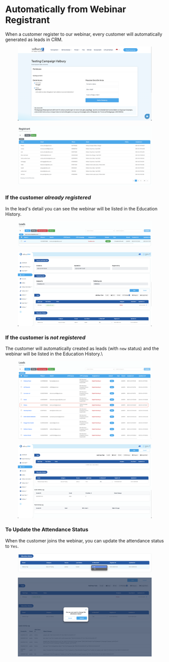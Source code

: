 # Automatically from Webinar Registrant

When a customer register to our webinar, every customer will automatically generated as leads in CRM.

<figure><img src="../../../.gitbook/assets/image (1) (1).png" alt=""><figcaption></figcaption></figure>

<figure><img src="../../../.gitbook/assets/image (15).png" alt=""><figcaption></figcaption></figure>

### If the customer _**already registered**_

In the lead's detail you can see the webinar will be listed in the Education History.

<figure><img src="../../../.gitbook/assets/image (11).png" alt=""><figcaption></figcaption></figure>

<figure><img src="../../../.gitbook/assets/image (22).png" alt=""><figcaption></figcaption></figure>

### If the customer is _**not registered**_&#x20;

The customer will automatically created as leads (with `new` status) and the webinar will be listed in the Education History.\


<figure><img src="../../../.gitbook/assets/image (3).png" alt=""><figcaption></figcaption></figure>

<figure><img src="../../../.gitbook/assets/image (21).png" alt=""><figcaption></figcaption></figure>

### To Update the Attendance Status

When the customer joins the webinar, you can update the attendance status to `Yes`.

<figure><img src="../../../.gitbook/assets/image (10).png" alt=""><figcaption></figcaption></figure>

<figure><img src="../../../.gitbook/assets/image (20).png" alt=""><figcaption></figcaption></figure>
